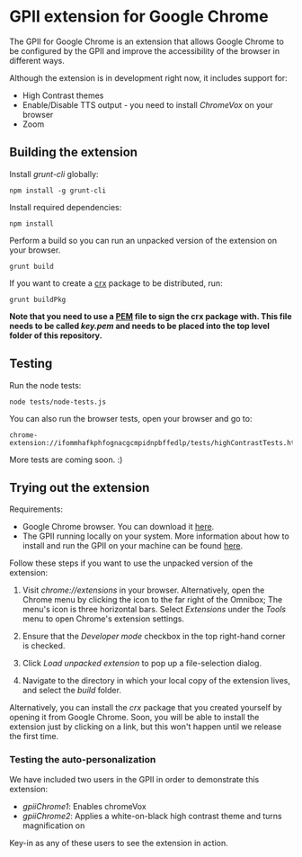 # GPII extension for Google Chrome

The GPII for Google Chrome is an extension that allows Google Chrome to be configured by the GPII and improve the accessibility of the browser in different ways.

Although the extension is in development right now, it includes support for:
* High Contrast themes
* Enable/Disable TTS output - you need to install *ChromeVox* on your browser
* Zoom

## Building the extension

Install *grunt-cli* globally:

    npm install -g grunt-cli

Install required dependencies:

    npm install

Perform a build so you can run an unpacked version of the extension on your browser.

    grunt build


If you want to create a [crx](https://developer.chrome.com/extensions/crx) package to be distributed, run:

    grunt buildPkg

**Note that you need to use a [PEM](http://how2ssl.com/articles/working_with_pem_files/) file to sign the crx package with. This file needs to be called *key.pem* and needs to be placed into the top level folder of this repository.**

## Testing

Run the node tests:

    node tests/node-tests.js

You can also run the browser tests, open your browser and go to:

    chrome-extension://ifommhafkphfognacgcmpidnpbffedlp/tests/highContrastTests.html

More tests are coming soon. :)

## Trying out the extension

Requirements:
* Google Chrome browser. You can download it [here](https://www.google.com/chrome/browser/desktop/).
* The GPII running locally on your system. More information about how to install and run the GPII on your machine can be found [here](https://github.com/GPII/universal#installation).

Follow these steps if you want to use the unpacked version of the extension:

1. Visit *chrome://extensions* in your browser. Alternatively, open the Chrome menu by clicking the icon to the far right of the Omnibox; The menu's icon is three horizontal bars. Select *Extensions* under the *Tools* menu to open Chrome's extension settings.

2. Ensure that the *Developer mode* checkbox in the top right-hand corner is checked.

3. Click *Load unpacked extension* to pop up a file-selection dialog.

4. Navigate to the directory in which your local copy of the extension lives, and select the *build* folder.

Alternatively, you can install the *crx* package that you created yourself by opening it from Google Chrome. Soon, you will be able to install the extension just by clicking on a link, but this won't happen until we release the first time.

### Testing the auto-personalization

We have included two users in the GPII in order to demonstrate this extension:
* *gpiiChrome1*: Enables chromeVox
* *gpiiChrome2*: Applies a white-on-black high contrast theme and turns magnification on

Key-in as any of these users to see the extension in action.
